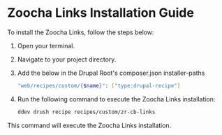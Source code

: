 # Zoocha Links Installation Guide

To install the Zoocha Links, follow the steps below:

1. Open your terminal.
2. Navigate to your project directory.
3. Add the below in the Drupal Root's composer.json installer-paths
    ```sh
    "web/recipes/custom/{$name}": ["type:drupal-recipe"]
    ```
4. Run the following command to execute the Zoocha Links installation:

    ```sh
    ddev drush recipe recipes/custom/zr-cb-links
    ```

This command will execute the Zoocha Links installation.
